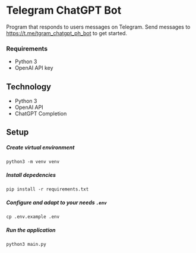 # Telegram ChatGPT Bot
Program that responds to users messages on Telegram. Send messages to https://t.me/tgram_chatgpt_ph_bot to get started.

### Requirements
* Python 3
* OpenAI API key

## Technology
* Python 3
* OpenAI API
* ChatGPT Completion

## Setup
##### Create virtual environment
```
python3 -m venv venv
```

##### Install depedencies
```
pip install -r requirements.txt
```

##### Configure and adapt to your needs `.env`
```
cp .env.example .env
```

##### Run the application
```
python3 main.py
```
